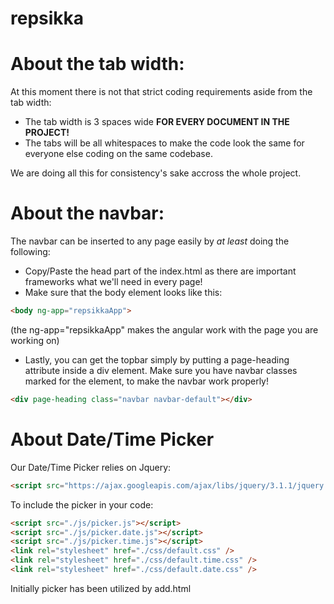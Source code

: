 # repsikka

# About the tab width:
At this moment there is not that strict coding requirements aside from the tab width:

- The tab width is 3 spaces wide **FOR EVERY DOCUMENT IN THE PROJECT!**
- The tabs will be all whitespaces to make the code look the same for everyone else coding on the same codebase.

We are doing all this for consistency's sake accross the whole project.

# About the navbar:
The navbar can be inserted to any page easily by _at least_ doing the following:

- Copy/Paste the head part of the index.html as there are important frameworks what we'll need in every page!
- Make sure that the body element looks like this:

```HTML
<body ng-app="repsikkaApp">
```
(the ng-app="repsikkaApp" makes the angular work with the page you are working on)

- Lastly, you can get the topbar simply by putting a page-heading attribute inside a div element. Make sure you have navbar classes marked for the element, to make the navbar work properly!
```HTML
<div page-heading class="navbar navbar-default"></div>
```

# About Date/Time Picker
Our Date/Time Picker relies on Jquery:
```HTML
<script src="https://ajax.googleapis.com/ajax/libs/jquery/3.1.1/jquery.min.js"></script>
```
To include the picker in your code:
```HTML
<script src="./js/picker.js"></script>
<script src="./js/picker.date.js"></script>
<script src="./js/picker.time.js"></script>
<link rel="stylesheet" href="./css/default.css" />
<link rel="stylesheet" href="./css/default.time.css" />
<link rel="stylesheet" href="./css/default.date.css" />
```
Initially picker has been utilized by add.html

